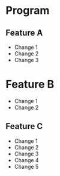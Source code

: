 # Program

## Feature A
- Change 1
- Change 2
- Change 3

# Feature B
- Change 1
- Change 2

## Feature C
- Change 1
- Change 2
- Change 3
- Change 4
- Change 5